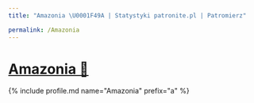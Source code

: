 ```yaml
---
title: "Amazonia \U0001F49A | Statystyki patronite.pl | Patromierz"

permalink: /Amazonia
---
```


# [Amazonia 💚](https://patronite.pl/Amazonia)

{% include profile.md name="Amazonia" prefix="a" %}
